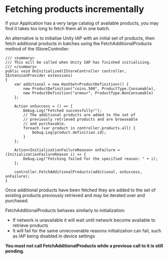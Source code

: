 # Fetching products incrementally

If your Application has a very large catalog of available products, you may find it takes too long to fetch them all in one batch.

An alternative is to initialise Unity IAP with an initial set of products, then fetch additional products in batches using the FetchAdditionalProducts method of the IStoreController:

````
/// <summary>
/// This will be called when Unity IAP has finished initialising.
/// </summary>
public void OnInitialized(IStoreController controller, IExtensionProvider extensions)
{
	var additional = new HashSet<ProductDefinition>() {
		new ProductDefinition("coins.500", ProductType.Consumable),
		new ProductDefinition("armour", ProductType.NonConsumable) 
	};

	Action onSuccess = () => {
		Debug.Log("Fetched successfully!");
		// The additional products are added to the set of
		// previously retrieved products and are browseable
		// and purchasable.
		foreach (var product in controller.products.all) {
			Debug.Log(product.definition.id);
		}
	};

	Action<InitializationFailureReason> onFailure = (InitializationFailureReason i) => {
		Debug.Log("Fetching failed for the specified reason: " + i);
	};

	controller.FetchAdditionalProducts(additional, onSuccess, onFailure);
}
````

Once additional products have been fetched they are added to the set of existing products previously retrieved and may be iterated over and purchased.

FetchAdditionalProducts behaves similarly to initialization:

* If network is unavailable it will wait until network become available to retrieve products
* It will fail for the same unrecoverable reasons initialization can fail, such as IAP being disabled in device settings

**You must not call FetchAdditionalProducts while a previous call to it is still pending.**
